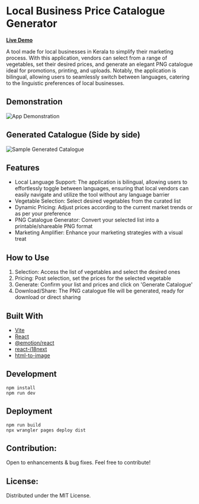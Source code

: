 # Local Business Price Catalogue Generator

**[Live Demo](https://nanthalathstore-catalogue-generator.pages.dev/)**

A tool made for local businesses in Kerala to simplify their marketing process. With this application, vendors can select from a range of vegetables, set their desired prices, and generate an elegant PNG catalogue ideal for promotions, printing, and uploads. Notably, the application is bilingual, allowing users to seamlessly switch between languages, catering to the linguistic preferences of local businesses.

## Demonstration

![App Demonstration](https://github.com/justinegeo96/store-catalogue-graphic-generator/blob/89be3cb2d216fc93c13800cd25e5b4e05c8ec89e/demo/demo.gif)

## Generated Catalogue (Side by side)

![Sample Generated Catalogue](https://github.com/justinegeo96/store-catalogue-graphic-generator/blob/daed1c0a56d7ea1a9eee9df587a337b349faca83/demo/combined-screenshot.png)

## Features

- Local Language Support: The application is bilingual, allowing users to effortlessly toggle between languages, ensuring that local vendors can easily navigate and utilize the tool without any language barrier
- Vegetable Selection: Select desired vegetables from the curated list
- Dynamic Pricing: Adjust prices according to the current market trends or as per your preference
- PNG Catalogue Generator: Convert your selected list into a printable/shareable PNG format
- Marketing Amplifier: Enhance your marketing strategies with a visual treat

## How to Use

1. Selection: Access the list of vegetables and select the desired ones
2. Pricing: Post selection, set the prices for the selected vegetable
3. Generate: Confirm your list and prices and click on 'Generate Catalogue'
4. Download/Share: The PNG catalogue file will be generated, ready for download or direct sharing

## Built With

- [Vite](https://vitejs.dev/)
- [React](https://react.dev/)
- [@emotion/react](https://emotion.sh/docs/introduction)
- [react-i18next](https://www.i18next.com/)
- [html-to-image](https://www.npmjs.com/package/html-to-image)

## Development

```
npm install
npm run dev
```

## Deployment

```
npm run build
npx wrangler pages deploy dist
```

## Contribution:

Open to enhancements & bug fixes. Feel free to contribute!

## License:

Distributed under the MIT License.
